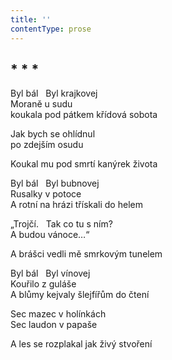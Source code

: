 ```yaml
---
title: ''
contentType: prose
---
```


<section>

## \* \* \*

Byl bál   Byl krajkovej  
Moraně u sudu  
koukala pod pátkem křídová sobota

Jak bych se ohlídnul  
po zdejším osudu

Koukal mu pod smrtí kanýrek života

Byl bál   Byl bubnovej  
Rusalky v potoce  
A rotní na hrázi třískali do helem

„Trojčí.   Tak co tu s ním?  
A budou vánoce…“

A brášci vedli mě smrkovým tunelem

Byl bál   Byl vínovej  
Kouřilo z guláše  
A blůmy kejvaly šlejfířům do čtení

Sec mazec v holínkách  
Sec laudon v papaše

A les se rozplakal jak živý stvoření

</section>
